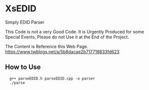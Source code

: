 # XsEDID
Simply EDID Parser

This Code is not a very Good Code.
It is Urgently Produced for some Special Events, Please do not Use it at the End of the Project.

The Content is Reference this Web Page.
https://www.twblogs.net/a/5b8dacae2b717718833fd623


## How to Use
``` shell
  g++ parseEDID.h parseEDID.cpp -o parser
  ./parse
```
